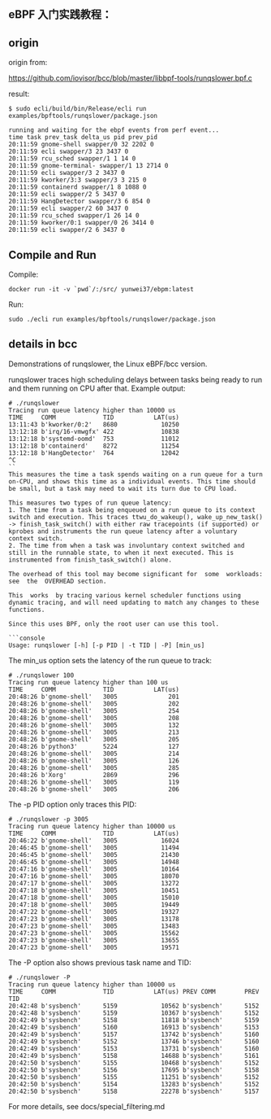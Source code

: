 ## eBPF 入门实践教程：

## origin

origin from:

https://github.com/iovisor/bcc/blob/master/libbpf-tools/runqslower.bpf.c

result:

```
$ sudo ecli/build/bin/Release/ecli run examples/bpftools/runqslower/package.json

running and waiting for the ebpf events from perf event...
time task prev_task delta_us pid prev_pid 
20:11:59 gnome-shell swapper/0 32 2202 0 
20:11:59 ecli swapper/3 23 3437 0 
20:11:59 rcu_sched swapper/1 1 14 0 
20:11:59 gnome-terminal- swapper/1 13 2714 0 
20:11:59 ecli swapper/3 2 3437 0 
20:11:59 kworker/3:3 swapper/3 3 215 0 
20:11:59 containerd swapper/1 8 1088 0 
20:11:59 ecli swapper/2 5 3437 0 
20:11:59 HangDetector swapper/3 6 854 0 
20:11:59 ecli swapper/2 60 3437 0 
20:11:59 rcu_sched swapper/1 26 14 0 
20:11:59 kworker/0:1 swapper/0 26 3414 0 
20:11:59 ecli swapper/2 6 3437 0 
```

## Compile and Run

Compile:

```
docker run -it -v `pwd`/:/src/ yunwei37/ebpm:latest
```

Run:

```
sudo ./ecli run examples/bpftools/runqslower/package.json
```

## details in bcc

Demonstrations of runqslower, the Linux eBPF/bcc version.

runqslower traces high scheduling delays between tasks being ready to run and them running on CPU after that. Example output:

```
# ./runqslower
Tracing run queue latency higher than 10000 us
TIME     COMM             TID           LAT(us)
13:11:43 b'kworker/0:2'   8680            10250
13:12:18 b'irq/16-vmwgfx' 422             10838
13:12:18 b'systemd-oomd'  753             11012
13:12:18 b'containerd'    8272            11254
13:12:18 b'HangDetector'  764             12042
^C
``
This measures the time a task spends waiting on a run queue for a turn on-CPU, and shows this time as a individual events. This time should be small, but a task may need to wait its turn due to CPU load.

This measures two types of run queue latency:
1. The time from a task being enqueued on a run queue to its context switch and execution. This traces ttwu_do_wakeup(), wake_up_new_task() -> finish_task_switch() with either raw tracepoints (if supported) or kprobes and instruments the run queue latency after a voluntary context switch.
2. The time from when a task was involuntary context switched and still in the runnable state, to when it next executed. This is instrumented from finish_task_switch() alone.

The overhead of this tool may become significant for  some  workloads:  see  the  OVERHEAD section.

This  works  by tracing various kernel scheduler functions using dynamic tracing, and will need updating to match any changes to these functions.

Since this uses BPF, only the root user can use this tool.

```console
Usage: runqslower [-h] [-p PID | -t TID | -P] [min_us]
```

The min_us option sets the latency of the run queue to track:

```
# ./runqslower 100
Tracing run queue latency higher than 100 us
TIME     COMM             TID           LAT(us)
20:48:26 b'gnome-shell'   3005              201
20:48:26 b'gnome-shell'   3005              202
20:48:26 b'gnome-shell'   3005              254
20:48:26 b'gnome-shell'   3005              208
20:48:26 b'gnome-shell'   3005              132
20:48:26 b'gnome-shell'   3005              213
20:48:26 b'gnome-shell'   3005              205
20:48:26 b'python3'       5224              127
20:48:26 b'gnome-shell'   3005              214
20:48:26 b'gnome-shell'   3005              126
20:48:26 b'gnome-shell'   3005              285
20:48:26 b'Xorg'          2869              296
20:48:26 b'gnome-shell'   3005              119
20:48:26 b'gnome-shell'   3005              206
```

The -p PID option only traces this PID:

```
# ./runqslower -p 3005
Tracing run queue latency higher than 10000 us
TIME     COMM             TID           LAT(us)
20:46:22 b'gnome-shell'   3005            16024
20:46:45 b'gnome-shell'   3005            11494
20:46:45 b'gnome-shell'   3005            21430
20:46:45 b'gnome-shell'   3005            14948
20:47:16 b'gnome-shell'   3005            10164
20:47:16 b'gnome-shell'   3005            18070
20:47:17 b'gnome-shell'   3005            13272
20:47:18 b'gnome-shell'   3005            10451
20:47:18 b'gnome-shell'   3005            15010
20:47:18 b'gnome-shell'   3005            19449
20:47:22 b'gnome-shell'   3005            19327
20:47:23 b'gnome-shell'   3005            13178
20:47:23 b'gnome-shell'   3005            13483
20:47:23 b'gnome-shell'   3005            15562
20:47:23 b'gnome-shell'   3005            13655
20:47:23 b'gnome-shell'   3005            19571
```

The -P option also shows previous task name and TID:

```
# ./runqslower -P
Tracing run queue latency higher than 10000 us
TIME     COMM             TID           LAT(us) PREV COMM        PREV TID
20:42:48 b'sysbench'      5159            10562 b'sysbench'      5152  
20:42:48 b'sysbench'      5159            10367 b'sysbench'      5152  
20:42:49 b'sysbench'      5158            11818 b'sysbench'      5159  
20:42:49 b'sysbench'      5160            16913 b'sysbench'      5153  
20:42:49 b'sysbench'      5157            13742 b'sysbench'      5160  
20:42:49 b'sysbench'      5152            13746 b'sysbench'      5160  
20:42:49 b'sysbench'      5153            13731 b'sysbench'      5160  
20:42:49 b'sysbench'      5158            14688 b'sysbench'      5161  
20:42:50 b'sysbench'      5155            10468 b'sysbench'      5152  
20:42:50 b'sysbench'      5156            17695 b'sysbench'      5158  
20:42:50 b'sysbench'      5155            11251 b'sysbench'      5152  
20:42:50 b'sysbench'      5154            13283 b'sysbench'      5152  
20:42:50 b'sysbench'      5158            22278 b'sysbench'      5157  
```

For more details, see docs/special_filtering.md